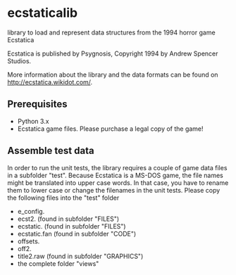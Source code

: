 ecstaticalib
============

library to load and represent data structures from the 1994 horror game Ecstatica

Ecstatica is published by Psygnosis, Copyright 1994 by Andrew Spencer Studios. 

More information about the library and the data formats can be found on http://ecstatica.wikidot.com/.

Prerequisites
-------------

* Python 3.x
* Ecstatica game files. Please purchase a legal copy of the game!

Assemble test data
------------------
In order to run the unit tests, the library requires a couple of game data files in a subfolder "test". Because Ecstatica is a MS-DOS game, the file names might be translated into upper case words. In that case, you have to rename them to lower case or change the filenames in the unit tests. Please copy the following files into the "test" folder

* e_config.
* ecst2. (found in subfolder "FILES")
* ecstatic. (found in subfolder "FILES")
* ecstatic.fan (found in subfolder "CODE")
* offsets.
* off2.
* title2.raw (found in subfolder "GRAPHICS")
* the complete folder "views"



